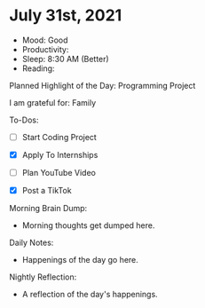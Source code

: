 # July 31st, 2021

- Mood: Good
- Productivity: 
- Sleep: 8:30 AM (Better)
- Reading: 

Planned Highlight of the Day: Programming Project

I am grateful for: Family

To-Dos:
- [ ] Start Coding Project
- [x] Apply To Internships
- [ ] Plan YouTube Video
- [x] Post a TikTok


Morning Brain Dump:
- Morning thoughts get dumped here.

Daily Notes:
- Happenings of the day go here.


Nightly Reflection: 
- A reflection of the day's happenings.





